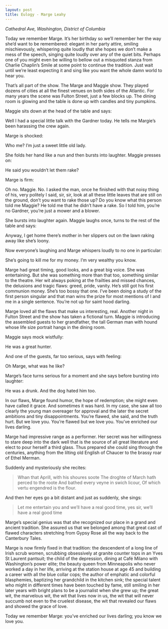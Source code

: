 ```yaml
---
layout: post
title: Eulogy - Marge Leahy
---
```

*Cathedral Ave, Washington, District of Columbia*

Today we remember Marge. It’s her birthday so we’ll remember her the way she’d want to be remembered: elegant in her party attire, smiling mischievously, whispering quite loudly that she hopes we don’t make a mess of the speech, singing quite loudly over any of the quiet bits.  Perhaps one of you might even be willing to bellow out a misquoted stanza from Charlie Chaplin’s Smile at some point to continue the tradition. Just wait until we’re least expecting it and sing like you want the whole damn world to hear you.  

That’s all part of the show. The Marge and Maggie show. They played dozens of cities at all the finest venues on both sides of the Atlantic. For many years the scene was Fulton Street, just a few blocks up. The dining room is glowing and the table is done up with candles and tiny pumpkins. 

Maggie sits down at the head of the table and says: 

Well I had a special little talk with the Gardner today. He tells me Margie’s been harassing the crew again. 

Marge is shocked:

Who me? I’m just a sweet little old lady. 

She folds her hand like a nun and then bursts into laughter. Maggie presses on:    

He said you wouldn’t let them rake?

Marge is firm:

Oh no. Maggie. No.  I asked the man, once he finished with that noisy thing of his, very politely I said, sir, sir, look at all these little leaves that are still on the ground, don’t you want to rake those up? Do you know what this person told me Maggie? He told me that he didn’t have a rake. So I told him, you’re no Gardner, you’re just a mower and a blower. 

She bursts into laughter again. Maggie laughs once, turns to the rest of the table and says: 

Anyway, I get home there’s mother in her slippers out on the lawn raking away like she’s loony. 

Now everyone’s laughing and Marge whispers loudly to no one in particular: 

She’s going to kill me for my money. I’m very wealthy you know.  

Marge had great timing, good looks, and a great big voice. She was entertaining. But she was something more than that too, something similar to the theatre. Her wit always poking at the frailties and missed chances, the delusions and tragic flaws: greed, pride, vanity. He’s still got his first communion money. She’s too bossy that one. I’ve been doing a study of the first person singular and that man wins the prize for most mentions of I and me in a single sentence. You’re not up for saint hood darling.

Marge loved all the flaws that make us interesting, real. Another night in Fulton Street and the show has taken a fictional turn. Maggie is introducing the assembled guests to her grandfather, the tall German man with hound whose life size portrait hangs in the dining room. 

Maggie says mock wistfully:

He was a great hunter. 

And one of the guests, far too serious, says with feeling: 

Oh Marge, what was he like?

Marge’s face turns serious for a moment and she says before bursting into laughter: 

He was a drunk. And the dog hated him too. 

In our flaws, Marge found humor, the hope of redemption; she might even have called it grace. And sometimes it was hard. In my case, she saw all too clearly the young man overeager for approval and the later the secret ambitions and tiny disappointments. You’re flawed, she said, and the truth hurt. But we love you. You’re flawed but we love you. You’ve enriched our lives darling.  

Marge had impressive range as a performer. Her secret was her willingness to stare deep into the dark well that is the source of all great literature and elect to pour herself a third glass. Thus prepared she could sing through the centuries, anything from the lilting old English of Chaucer to the brassy roar of Ethel Merman.

Suddenly and mysteriously she recites:

>Whan that Aprill, with his shoures soote
>The droghte of March hath perced to the roote
>And bathed every veyne in swich licour,
>Of which vertu engendred is the flour.
	
And then her eyes go a bit distant and just as suddenly, she sings:

>Let me entertain you and we’ll have a real good time, yes sir, 
>we’ll have a real good time

Marge’s special genius was that she recognized our place in a grand and ancient tradition. She assured us that we belonged among that great cast of flawed characters stretching from Gypsy Rose all the way back to the Canterbury Tales. 

Marge is now firmly fixed in that tradition: the descendent of a long line of Irish scrub women, scrubbing obsessively at granite counter tops in an Yves St Laurent pantsuit; the child of the depression, dining at Café Milano with Washington’s power elite; the beauty queen from Minneapolis who never worked a day in her life, arriving at the station house at age 45 and building a career with all the blue collar cops; the author of emphatic and colorful blasphemies, baptizing her grandchild in the kitchen sink; the special talent who might in different times have been touched by fame, still smiling in her later years with bright plans to be a journalist when she grew up; the great wit, the marvelous wit, the wit that lives now in us, the wit that will never succumb not even to the cruelest disease, the wit that revealed our flaws and showed the grace of love.

Today we remember Marge: you’ve enriched our lives darling; you know we love you.
